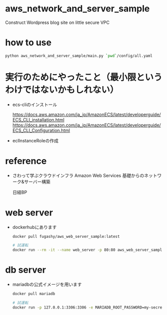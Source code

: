 # aws_network_and_server_sample

Construct Wordpress blog site on little secure VPC

# how to use

```bash
python aws_network_and_server_sample/main.py `pwd`/config/all.yaml
```

# 実行のためにやったこと（最小限というわけではないかもしれない）

- ecs-cliのインストール

  https://docs.aws.amazon.com/ja_jp/AmazonECS/latest/developerguide/ECS_CLI_installation.html
  https://docs.aws.amazon.com/ja_jp/AmazonECS/latest/developerguide/ECS_CLI_Configuration.html

- eclInstanceRoleの作成

# reference

- さわって学ぶクラウドインフラ Amazon Web Services 基礎からのネットワーク&サーバー構築

  日経BP

# web server

- dockerhubにあります

  ```bash
  docker pull fugashy/aws_web_server_sample:latest

  # 試運転
  docker run --rm -it --name web_server -p 80:80 aws_web_server_sample
  ```

# db server

- mariadbの公式イメージを用います

  ```bash
  docker pull mariadb

  # 試運転
  docker run -p 127.0.0.1:3306:3306 -e MARIADB_ROOT_PASSWORD=my-secret-pw -e MARIADB_DATABASE=wordpress --name db_server -it --rm mariadb
  ```

